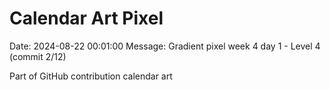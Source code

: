 # Calendar Art Pixel

Date: 2024-08-22 00:01:00
Message: Gradient pixel week 4 day 1 - Level 4 (commit 2/12)

Part of GitHub contribution calendar art
